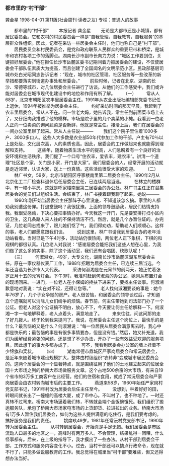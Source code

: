 ### 都市里的“村干部”
龚金星
1998-04-01
第11版(社会周刊·读者之友)
专栏：普通人的故事

　　都市里的“村干部”
　　本报记者  龚金星
　　无论是大都市还是小城镇，都有居民委员会。它和农村的村民委员会一样是“自我管理，自我教育，自我服务”的基层群众性组织。因此，记者在采访一些居委会主任时，他们也称自己是“村干部”。
　　居民委员会和村民委员会，是党和政府联系人民群众的重要纽带和桥梁，是城市和农村各项工作的落脚点。湖南长沙市副市长向力力说：“城区工作要到位，关键抓好居委会。”他在担任长沙市岳麓区委书记期间着力抓居委会的建设，不仅使居委会干部队伍素质大为提高，而且创建了全国闻名的文明示范小区。民政部基层司城市处白光昭同志告诉记者：“现在，城市的社区管理、社区服务等一些改革的新举措都要落实到街道办事处和居委会。”
　　前些时候，记者在北京、湖南的长沙、常德等城市，对几位居委会主任进行了访谈。从他们的工作感受中，我们或许能对居委会在城市现代化建设中的地位和作用有所了解。
　　（一）
　　常从人68岁，北京市朝阳区农丰里居委会主任。1991年从农业出版社编辑部党委书记任上退休，1994年被推举为居委会主任。
　　约好采访时间的那天早晨，我赶到了农丰里居委会，常从人不在。问一位老大妈，她告诉我，常主任到前面菜市场上去了，又仔细向我描述了他的模样。市场是院子里的几个卖菜的小摊。我看到一位老人正向一位卖菜的询问蔬菜是否新鲜，他就是常主任。接洽上后，我们在居委会的一间办公室里聊了起来。常从人主任说———
　　我们这个院子里住着1000多户、3000多口人。这些人大多数是农业部50年代参加工作的干部，户主有70％以上是处级，文化层次高，人的素质也高。因此，居委会的工作做起来也就能得到理解和支持。
　　这些年，随着物质生活水平的提高，人们急盼着有一个良好的治安环境和生活秩序。我们提了一个口号“住农丰，爱农丰，建农丰”。讲清一个道理“社区是个家，关门是小家，开门是大家”。我们居委会的人，经常开展的活动就是走近邻里，认识大家，送上一份真情。这些活动很受大家的欢迎。
　　（二）
　　林广书女，59岁，北京市朝阳区呼家楼南里第二居委会主任。1990年2月从北京化工二厂检查科退休后任居委会主任，已连续两届当选。
　　在林立的楼群中，有一幢小平房。这就是呼家楼南里第二居委会的办公处。林广书主任正在召集居委会的党员们过组织生活。会结束了，林广书接着跟我聊了起来。她说———
　　1990年刚开始当居委会主任那阵子心里没底，不知道该怎么搞。家里的人都劝我别遭这份罪。打退堂鼓吗？我很犹豫。上面的领导鼓励我，居民们热情支持我。我很受感动，下决心要把事情办好。今天我这一开门，先是要安排打扫小区内的卫生，这几条路人来人往的不保持清洁不行。然后，就是几个办暂住证的。办完证，几位老同志找来了，跟儿媳们怄了气，我们得劝劝，帮助老人们顺顺心。这样的事，老人们都愿意跟我们谈。
　　说到这里，林广书请我到居委会办的老年活动站看看。当时已是下午4时多，活动站仍很热闹，两位老人正下象棋，下棋的和观棋的都很认真。几位老人对我说：“感谢居委会能把我们这些人想在心里，为我们做了这么多的实事，除了这个活动室，我们还有合唱团、秧歌队呢！”
　　（三）
　　何淑湘女，49岁，大专文化，湖南长沙市岳麓区湖东居委会主任。原在一家仪器仪表厂工作，1988年招聘为居委会主任，已连续三届当选。今年还当选为长沙市人大代表。
　　采访何淑湘是在元宵节的前两天，她正忙着张罗正月十五的元宵灯会。下午3时，我准时赶到何淑湘的办公室，她刚从布置灯会的现场回来。一进门，一位老人在小保姆的搀扶下进来了，要找主任谈事。何淑湘歉意地对我说：“实在对不起，还得让您等。”
　　老人找何淑湘要谈的事是：她今年76岁了，几个子女争她的房产。老人很苦恼，和居委会的领导谈过后，才知道立个遗嘱就可以消除儿女们纷争的烦恼。春节前，何主任带她到司法部门办了一个公证。但老人对这个公证搞不明白，放心不下，今天要让何主任给解释一下。何淑湘一字一句地解释着，老人点着头，满意地走了。
　　来来往往，问这问那的走了好几拨人。终于轮到我来提问了。我说，在居委会主任这个岗位上，最快乐的是什么？最苦恼的又是什么？何淑湘说：“每一位居民从居委会满意离去时，我心中都是快乐的；最苦恼的事是有很多事情要办，但是没有钱。”然后，她又补充道，我们为缓解经费紧张的问题，还是想了不少办法，开办了一些有效益受欢迎的服务项目。因此想干的事大多都办成了。
　　可不，我看到居委会办公室的墙上挂着不少锦旗和奖状。
　　（四）
　　湖南常德市鼎城区严家岗居委会和常沅居委会，是近年来随着城市建设规模扩大，整体由村级组织“农转非”变成城市居民委员会的。这两个居委会的一个显著特点，就是围绕征用了他们的土地建立起来的位居全国十大市场之列的桥南大市场做服务文章。这个占地500余亩的大市场，有来自19个省市的3万多工商客户在此经营。他们的住宿和食用，就成了常沅居委会和严家岗居委会由农村转向城市后的主要工作。
　　燕道来58岁，1960年始任严家岗村党支部书记，1991年村改为居委会后任主任至今。
　　没想到，种着好好的田，转眼间就长出了一幢幢的高楼大厦，成了市中心。不叫村了，也不种地了。一时还真转不过弯来。桥南大市场逼着我们转，不转就会端个金饭碗饿死。我们组织了搬运服务队，承包了桥南大市场家电市场的上货卸货、拉进拉出的业务。桥南大市场有1万多人暂住我们居委会，如何为这些人提供满意的吃住行，是我们要考虑的。搞好服务是我们的责任。
　　姚席玖49岁，1981年任常沅村党支部书记，1990年转为居委会主任。
　　从村转到居委会，开始真是手足无措。我们居委会是市区流动人口最多的地区之一，高峰时有两万多人。不会管理，结果乱得一团糟，什么怪事都有。后来，在上级的指导下，我才摸出了一些办法。从村干部到居委会干部，工作方式和服务内容变化不小。过去，当村干部还可以搞点行政命令，现在就不行了，只能多做说服教育的工作。我总觉得在城里当“村干部”要难些，但又还得想办法当好。
